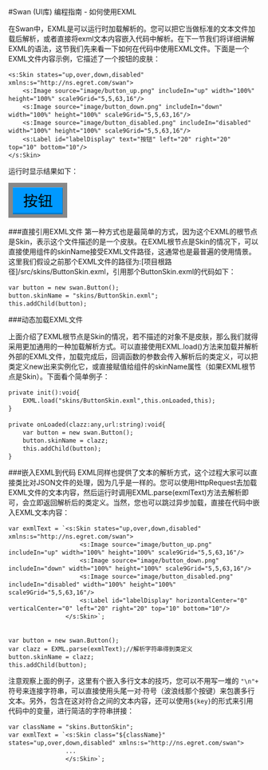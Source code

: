 #Swan (UI库) 编程指南 - 如何使用EXML

在Swan中，EXML是可以运行时加载解析的。您可以把它当做标准的文本文件加载后解析，或者直接将exml文本内容嵌入代码中解析。在下一节我们将详细讲解EXML的语法，这节我们先来看一下如何在代码中使用EXML文件。下面是一个EXML文件内容示例，它描述了一个按钮的皮肤：

```
<s:Skin states="up,over,down,disabled" xmlns:s="http://ns.egret.com/swan">
    <s:Image source="image/button_up.png" includeIn="up" width="100%" height="100%" scale9Grid="5,5,63,16"/>
    <s:Image source="image/button_down.png" includeIn="down" width="100%" height="100%" scale9Grid="5,5,63,16"/>
    <s:Image source="image/button_disabled.png" includeIn="disabled" width="100%" height="100%" scale9Grid="5,5,63,16"/>
    <s:Label id="labelDisplay" text="按钮" left="20" right="20" top="10" bottom="10"/>
</s:Skin>

```
运行时显示结果如下：

![](image/3-1-button.png)

###直接引用EXML文件
第一种方式也是最简单的方式，因为这个EXML的根节点是Skin，表示这个文件描述的是一个皮肤。在EXML根节点是Skin的情况下，可以直接使用组件的skinName接受EXML文件路径，这通常也是最普遍的使用情景。这里我们假设之前那个EXML文件的路径为:[项目根路径]/src/skins/ButtonSkin.exml，引用那个ButtonSkin.exml的代码如下：

```
var button = new swan.Button();
button.skinName = "skins/ButtonSkin.exml";
this.addChild(button);
```

###动态加载EXML文件

上面介绍了EXML根节点是Skin的情况，若不描述的对象不是皮肤，那么我们就得采用更加通用的一种加载解析方式。可以直接使用EXML.load()方法来加载并解析外部的EXML文件，加载完成后，回调函数的参数会传入解析后的类定义，可以把类定义new出来实例化它，或直接赋值给组件的skinName属性（如果EXML根节点是Skin）。下面看个简单例子：

```
private init():void{
    EXML.load("skins/ButtonSkin.exml",this.onLoaded,this);
}

private onLoaded(clazz:any,url:string):void{
    var button = new swan.Button();
    button.skinName = clazz;
    this.addChild(button);
}
```

###嵌入EXML到代码
EXML同样也提供了文本的解析方式，这个过程大家可以直接类比对JSON文件的处理，因为几乎是一样的。您可以使用HttpRequest去加载EXML文件的文本内容，然后运行时调用EXML.parse(exmlText)方法去解析即可，会立即返回解析后的类定义。当然，您也可以跳过异步加载，直接在代码中嵌入EXML文本内容：

```
var exmlText = `<s:Skin states="up,over,down,disabled" xmlns:s="http://ns.egret.com/swan">
                    <s:Image source="image/button_up.png" includeIn="up" width="100%" height="100%" scale9Grid="5,5,63,16"/>
                    <s:Image source="image/button_down.png" includeIn="down" width="100%" height="100%" scale9Grid="5,5,63,16"/>
                    <s:Image source="image/button_disabled.png" includeIn="disabled" width="100%" height="100%" scale9Grid="5,5,63,16"/>
                    <s:Label id="labelDisplay" horizontalCenter="0" verticalCenter="0" left="20" right="20" top="10" bottom="10"/>
                </s:Skin>`;


var button = new swan.Button();
var clazz = EXML.parse(exmlText);//解析字符串得到类定义
button.skinName = clazz;
this.addChild(button);
```
注意观察上面的例子，这里有个嵌入多行文本的技巧，您可以不用写一堆的 `"\n"+` 符号来连接字符串，可以直接使用头尾一对·符号（波浪线那个按键）来包裹多行文本。另外，包含在这对符合之间的文本内容，还可以使用`${key}`的形式来引用代码中的变量，进行简洁的字符串拼接：

```
var className = "skins.ButtonSkin";
var exmlText = `<s:Skin class="${className}" states="up,over,down,disabled" xmlns:s="http://ns.egret.com/swan">
                ...
                </s:Skin>`;
```
